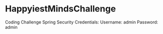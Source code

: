 # HappyiestMindsChallenge
Coding Challenge
Spring Security Credentials:
Username: admin
Password: admin
